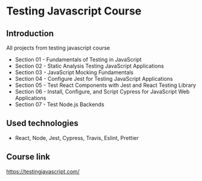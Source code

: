 # Testing Javascript Course

## Introduction

All projects from testing javascript course

- Section 01 - Fundamentals of Testing in JavaScript
- Section 02 - Static Analysis Testing JavaScript Applications
- Section 03 - JavaScript Mocking Fundamentals
- Section 04 - Configure Jest for Testing JavaScript Applications
- Section 05 - Test React Components with Jest and React Testing Library
- Section 06 - Install, Configure, and Script Cypress for JavaScript Web Applications
- Section 07 - Test Node.js Backends

## Used technologies

- React, Node, Jest, Cypress, Travis, Eslint, Prettier

## Course link

https://testingjavascript.com/

